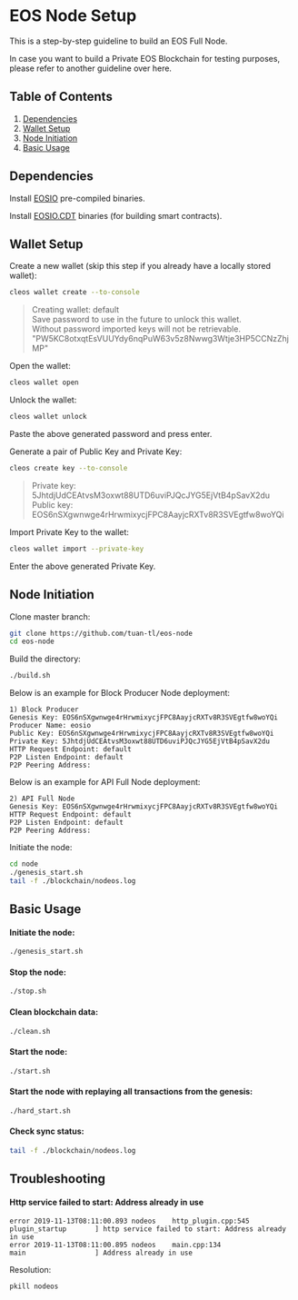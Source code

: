 # EOS Node Setup
This is a step-by-step guideline to build an EOS Full Node.

In case you want to build a Private EOS Blockchain for testing purposes, please refer to another guideline over here.

## Table of Contents
1. [Dependencies](#dependencies)
2. [Wallet Setup](#wallet-setup)
3. [Node Initiation](#node-initiation)
4. [Basic Usage](#basic-usage)

## Dependencies
Install [EOSIO](https://github.com/EOSIO/eos) pre-compiled binaries.

Install [EOSIO.CDT](https://github.com/EOSIO/eosio.cdt) binaries (for building smart contracts).

## Wallet Setup 
Create a new wallet (skip this step if you already have a locally stored wallet):
```sh
cleos wallet create --to-console
```

> Creating wallet: default<br/>
Save password to use in the future to unlock this wallet.<br/>
Without password imported keys will not be retrievable.<br/>
"PW5KC8otxqtEsVUUYdy6nqPuW63v5z8Nwwg3Wtje3HP5CCNzZhjMP"

Open the wallet:
```sh
cleos wallet open
```
Unlock the wallet:
```sh
cleos wallet unlock
```
Paste the above generated password and press enter.

Generate a pair of Public Key and Private Key:
```sh
cleos create key --to-console
```

>Private key: 5JhtdjUdCEAtvsM3oxwt88UTD6uviPJQcJYG5EjVtB4pSavX2du<br/>
Public key: EOS6nSXgwnwge4rHrwmixycjFPC8AayjcRXTv8R3SVEgtfw8woYQi


Import Private Key to the wallet:
```sh
cleos wallet import --private-key
```
Enter the above generated Private Key.
## Node Initiation
Clone master branch:
```sh
git clone https://github.com/tuan-tl/eos-node
cd eos-node
```
Build the directory:
```sh
./build.sh
```
Below is an example for Block Producer Node deployment:
```
1) Block Producer
Genesis Key: EOS6nSXgwnwge4rHrwmixycjFPC8AayjcRXTv8R3SVEgtfw8woYQi
Producer Name: eosio
Public Key: EOS6nSXgwnwge4rHrwmixycjFPC8AayjcRXTv8R3SVEgtfw8woYQi
Private Key: 5JhtdjUdCEAtvsM3oxwt88UTD6uviPJQcJYG5EjVtB4pSavX2du
HTTP Request Endpoint: default
P2P Listen Endpoint: default
P2P Peering Address: 
```
Below is an example for API Full Node deployment:
```
2) API Full Node
Genesis Key: EOS6nSXgwnwge4rHrwmixycjFPC8AayjcRXTv8R3SVEgtfw8woYQi
HTTP Request Endpoint: default
P2P Listen Endpoint: default
P2P Peering Address: 
```
Initiate the node:
```sh
cd node
./genesis_start.sh
tail -f ./blockchain/nodeos.log
```
## Basic Usage
#### Initiate the node:

```sh
./genesis_start.sh
```
#### Stop the node:
```sh
./stop.sh
```
#### Clean blockchain data:
```sh
./clean.sh
```
#### Start the node:

```sh
./start.sh
```
#### Start the node with replaying all transactions from the genesis:
```sh
./hard_start.sh
```

#### Check sync status:
```sh
tail -f ./blockchain/nodeos.log
```

## Troubleshooting
#### Http service failed to start: Address already in use
```
error 2019-11-13T08:11:00.893 nodeos    http_plugin.cpp:545           plugin_startup       ] http service failed to start: Address already in use
error 2019-11-13T08:11:00.895 nodeos    main.cpp:134                  main                 ] Address already in use
```
Resolution:
```sh
pkill nodeos
```